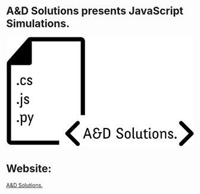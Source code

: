 # A&D Solutions presents JavaScript Simulations.
 <img src="logos/logo.png">
<h1>Website: </h1>
<a href=http://kreat.online/>A&D Solutions.</a>

